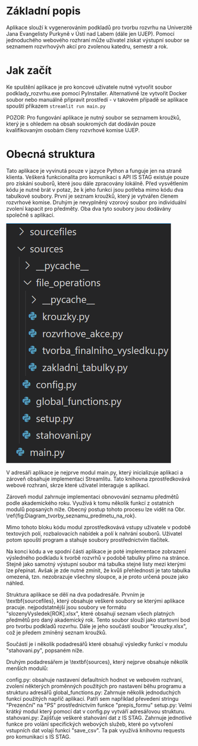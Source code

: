 # Základní popis

Aplikace slouží k vygenerováním podkladů pro tvorbu rozvrhu na Univerzitě Jana Evangelisty Purkyně v Ústí nad Labem (dále jen UJEP). Pomocí jednoduchého webového rozhraní může uživatel získat výstupní soubor se seznamem rozvrhovývh akcí pro zvolenou katedru, semestr a rok. 

# Jak začít

Ke spuštění aplikace je pro koncové uživatele nutné vytvořit soubor podklady_rozvrhu.exe pomocí PyInstaller. 
Alternativně lze vytvořit Docker soubor nebo manuálně připravit prostředí - v takovém případě se aplikace spouští příkazem `streamlit run main.py`

POZOR: Pro fungování aplikace je nutný soubor se seznamem kroužků, který je s ohledem na obsah soukromých dat dodáván pouze kvalifikovaným osobám členy rozvrhové komise UJEP.

# Obecná struktura
Tato aplikace je vyvinutá pouze v jazyce Python a funguje jen na straně klienta. Veškerá funkcionalita pro komunikaci s API IS STAG existuje pouze pro získání souborů, které jsou dále zpracovány lokálně. Před vysvětlením kódu je nutné brát v potaz, že k jeho funkci jsou potřeba mimo kódu dva tabulkové soubory. První je seznam kroužků, který je vytvářen členem rozvrhové komise. Druhým je nevyplněný vzorový soubor pro individuální zvolení kapacit pro předměty. Oba dva tyto soubory jsou dodávány společně s aplikací.

![Struktura adresáře](struktura_kod.png)

V adresáři aplikace je nejprve modul main.py, který inicializuje aplikaci a zároveň obsahuje implementaci Streamlitu. Tato knihovna  zprostředkovává webové rozhraní, skrze které uživatel interaguje s aplikací. 

Zároveň modul zahrnuje implementaci obnovování seznamu předmětů podle akademického roku. Využívá k tomu několik funkcí z ostatních modulů popsaných níže. Obecný postup tohoto procesu lze vidět na Obr. \ref{fig:Diagram_tvorby_seznamu_predmetu_na_rok}.

Mimo tohoto bloku kódu modul zprostředkovává vstupy uživatele v podobě textových polí, rozbalovacích nabídek a polí k nahrání souborů. Uživatel potom spouští program a stahuje soubory prostřednictvím tlačítek.

Na konci kódu a ve spodní části aplikace je poté implementace zobrazení výsledného podkladu k tvorbě rozvrhů v podobě tabulky přímo na stránce. Stejně jako samotný výstupní soubor má tabulka stejné listy mezi kterými lze přepínat. Avšak je zde nutné zmínit, že kvůli přehlednosti je tato tabulka omezená, tzn. nezobrazuje všechny sloupce, a je proto určená pouze jako náhled.

Struktura aplikace se dělí na dva podadresáře. Prvním je \textbf{sourcefiles}, který obsahuje veškeré soubory se kterými aplikace pracuje. nejpodstatnější jsou soubory ve formátu "slozenyVysledek[ROK].xlsx", které obsahují seznam všech platných předmětů pro daný akademický rok. Tento soubor slouží jako startovní bod pro tvorbu podkladů rozvrhu. Dále je jeho součástí soubor "krouzky.xlsx", což je předem zmíněný seznam kroužků. 

Součástí je i několik podadresářů které obsahují výsledky funkcí v modulu "stahovani.py", popsaném níže.

Druhým podadresářem je \textbf{sources}, který nejprve obsahuje několik menších modulů:


config.py: obsahuje nastavení defaultních hodnot ve webovém rozhraní, zvolení některých proměnných použitých pro nastavení běhu programu a strukturu adresářů
global_functions.py: Zahrnuje několik jednoduchých funkcí použitých napříč aplikací. Patří sem například převedení stringu "Prezenční" na "PS" prostřednictvím funkce "prepis\_formu"
setup.py: Velmi krátký modul který pomocí dat v config.py vytváří adresářovou strukturu.
stahovani.py: Zajišťuje veškeré stahování dat z IS STAG. Zahrnuje jednotlivé funkce pro volání specifických webových služeb, které po vytvoření vstupních dat volají funkci "save\_csv". Ta pak využívá knihovnu requests pro komunikaci s IS STAG. 

